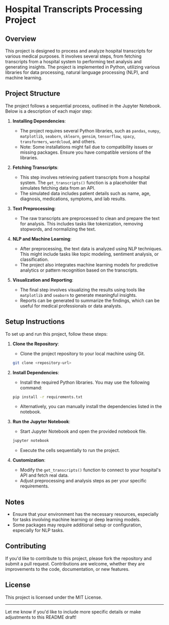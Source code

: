 

# Hospital Transcripts Processing Project

## Overview

This project is designed to process and analyze hospital transcripts for various medical purposes. It involves several steps, from fetching transcripts from a hospital system to performing text analysis and generating insights. The project is implemented in Python, utilizing various libraries for data processing, natural language processing (NLP), and machine learning.

## Project Structure

The project follows a sequential process, outlined in the Jupyter Notebook. Below is a description of each major step:

1. **Installing Dependencies**:
   - The project requires several Python libraries, such as `pandas`, `numpy`, `matplotlib`, `seaborn`, `sklearn`, `gensim`, `tensorflow`, `spacy`, `transformers`, `wordcloud`, and others.
   - Note: Some installations might fail due to compatibility issues or missing packages. Ensure you have compatible versions of the libraries.

2. **Fetching Transcripts**:
   - This step involves retrieving patient transcripts from a hospital system. The `get_transcripts()` function is a placeholder that simulates fetching data from an API.
   - The simulated data includes patient details such as name, age, diagnosis, medications, symptoms, and lab results.

3. **Text Preprocessing**:
   - The raw transcripts are preprocessed to clean and prepare the text for analysis. This includes tasks like tokenization, removing stopwords, and normalizing the text.

4. **NLP and Machine Learning**:
   - After preprocessing, the text data is analyzed using NLP techniques. This might include tasks like topic modeling, sentiment analysis, or classification.
   - The project also integrates machine learning models for predictive analytics or pattern recognition based on the transcripts.

5. **Visualization and Reporting**:
   - The final step involves visualizing the results using tools like `matplotlib` and `seaborn` to generate meaningful insights.
   - Reports can be generated to summarize the findings, which can be useful for medical professionals or data analysts.

## Setup Instructions

To set up and run this project, follow these steps:

1. **Clone the Repository**:
   - Clone the project repository to your local machine using Git.
   ```bash
   git clone <repository-url>
   ```

2. **Install Dependencies**:
   - Install the required Python libraries. You may use the following command:
   ```bash
   pip install -r requirements.txt
   ```
   - Alternatively, you can manually install the dependencies listed in the notebook.

3. **Run the Jupyter Notebook**:
   - Start Jupyter Notebook and open the provided notebook file.
   ```bash
   jupyter notebook
   ```
   - Execute the cells sequentially to run the project.

4. **Customization**:
   - Modify the `get_transcripts()` function to connect to your hospital's API and fetch real data.
   - Adjust preprocessing and analysis steps as per your specific requirements.

## Notes

- Ensure that your environment has the necessary resources, especially for tasks involving machine learning or deep learning models.
- Some packages may require additional setup or configuration, especially for NLP tasks.

## Contributing

If you'd like to contribute to this project, please fork the repository and submit a pull request. Contributions are welcome, whether they are improvements to the code, documentation, or new features.

## License

This project is licensed under the MIT License.

---

Let me know if you'd like to include more specific details or make adjustments to this README draft!
